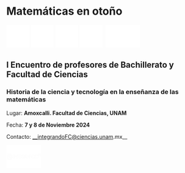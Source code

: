 # Matemáticas en otoño

<img src="public/images/unam.png" width="60" /> <img src="public/images/fac_ciencias.png" width="60" /> <img src="public/images/enp.png" width="60" /> <img src="public/images/cch.png" width="60" />&nbsp;&nbsp;<img src="public/images/bunam.png" width="90" />

## I Encuentro de profesores de Bachillerato y Facultad de Ciencias

### Historia de la ciencia y tecnología en la enseñanza de las matemáticas

Lugar: __Amoxcalli. Facultad de Ciencias, UNAM__

Fecha: __7 y 8 de Noviembre 2024__

Contacto: __integrandoFC@ciencias.unam.mx__

<img src="public/images/integrando.png" width="90" />